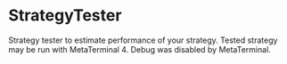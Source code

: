 # StrategyTester
Strategy tester to estimate performance of your strategy. Tested strategy may be run with MetaTerminal 4.
Debug was disabled by MetaTerminal.
